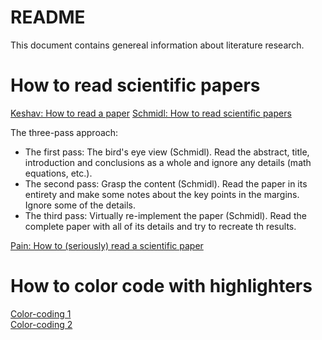 # README

This document contains genereal information about literature research.

# How to read scientific papers

[Keshav: How to read a paper](https://www.albany.edu/spatial/training/3-How%20to%20read%20a%20paper.pdf)
[Schmidl: How to read scientific papers](https://towardsdatascience.com/how-to-read-scientific-papers-df3afd454179)  

The three-pass approach:  
* The first pass: The bird's eye view (Schmidl).
Read the abstract, title, introduction and conclusions as a whole and ignore any details (math equations, etc.).
* The second pass: Grasp the content (Schmidl).
Read the paper in its entirety and make some notes about the key points in the margins. Ignore some of the details.
* The third pass: Virtually re-implement the paper (Schmidl).
Read the complete paper with all of its details and try to recreate th results.

[Pain: How to (seriously) read a scientific paper](https://www.sciencemag.org/careers/2016/03/how-seriously-read-scientific-paper)  

# How to color code with highlighters

[Color-coding 1](http://www.raulpacheco.org/2015/10/color-coding-your-highlighting-when-reading-articles-and-book-chapters/)  
[Color-coding 2](https://medium.goodnotes.com/three-pitfalls-to-avoid-when-studying-with-a-highlighter-2aa345e1e6eb)

